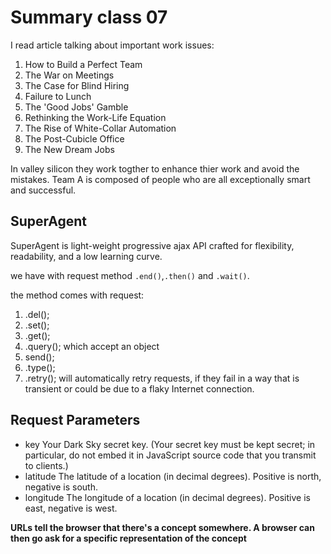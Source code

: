 # Summary class 07

I read article talking about important work issues:
1. How to Build a Perfect Team
2. The War on Meetings
3. The Case for Blind Hiring
4. Failure to Lunch
5. The 'Good Jobs' Gamble
6. Rethinking the Work-Life Equation
7. The Rise of White-Collar Automation
8. The Post-Cubicle Office
9. The New Dream Jobs

In valley silicon they work togther to enhance thier work and avoid the mistakes. Team A is composed of people who are all exceptionally smart and successful.

## SuperAgent
SuperAgent is light-weight progressive ajax API crafted for flexibility, readability, and a low learning curve.

we have with request method `.end()`,`.then()` and `.wait()`.

the method comes with request:
1. .del();
2. .set();
3. .get();
4. .query(); which accept an object
5. send();
6. .type();
7. .retry(); will automatically retry requests, if they fail in a way that is transient or could be due to a flaky Internet connection.


## Request Parameters
- key
Your Dark Sky secret key. (Your secret key must be kept secret; in particular, do not embed it in JavaScript source code that you transmit to clients.)
- latitude
The latitude of a location (in decimal degrees). Positive is north, negative is south.
- longitude
The longitude of a location (in decimal degrees). Positive is east, negative is west.

**URLs tell the browser that there's a concept somewhere. A browser can then go ask for a specific representation of the concept**
